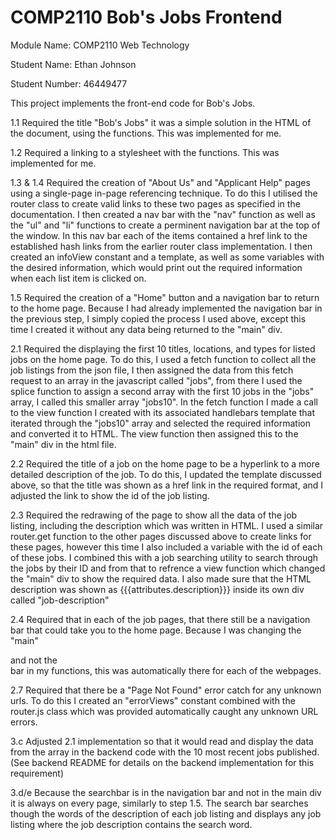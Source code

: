 # COMP2110 Bob's Jobs Frontend

Module Name: COMP2110 Web Technology

Student Name: Ethan Johnson

Student Number: 46449477


This project implements the front-end code for Bob's Jobs.


1.1 Required the title "Bob's Jobs" it was a simple solution in the HTML of the document, using the <title></title> functions. This was implemented for me.

1.2 Required a linking to a stylesheet with the <link> functions. This was implemented for me.

1.3 & 1.4 Required the creation of "About Us" and "Applicant Help" pages using a single-page in-page referencing technique. To do this I utilised the router class to create valid links to these two pages as specified in the documentation. I then created a nav bar with the "nav" function as well as the "ul" and "li" functions to create a perminent navigation bar at the top of the window. In this nav bar each of the items contained a href link to the established hash links from the earlier router class implementation. I then created an infoView constant and a template, as well as some variables with the desired information, which would print out the required information when each list item is clicked on.

1.5 Required the creation of a "Home" button and a navigation bar to return to the home page. Because I had already implemented the navigation bar in the previous step, I simply copied the process I used above, except this time I created it without any data being returned to the "main" div.

2.1 Required the displaying the first 10 titles, locations, and types for listed jobs on the home page. To do this, I used a fetch function to collect all the job listings from the json file, I then assigned the data from this fetch request to an array in the javascript called "jobs", from there I used the splice function to assign a second array with the first 10 jobs in the "jobs" array, I called this smaller array "jobs10". In the fetch function I made a call to the view function I created with its associated handlebars template that iterated through the "jobs10" array and selected the required information and converted it to HTML. The view function then assigned this to the "main" div in the html file.

2.2 Required the title of a job on the home page to be a hyperlink to a more detailed description of the job. To do this, I updated the template discussed above, so that the title was shown as a href link in the required format, and I adjusted the link to show the id of the job listing. 

2.3 Required the redrawing of the page to show all the data of the job listing, including the description which was written in HTML. I used a similar router.get function to the other pages discussed above to create links for these pages, however this time I also included a variable with the id of each of these jobs. I combined this with a job searching utility to search through the jobs by their ID and from that to refrence a view function which changed the "main" div to show the required data. I also made sure that the HTML description was shown as {{{attributes.description}}} inside its own div called "job-description"

2.4 Required that in each of the job pages, that there still be a navigation bar that could take you to the home page. Because I was changing the "main" <div> and not the <nav> bar in my functions, this was automatically there for each of the webpages.

2.7 Required that there be a "Page Not Found" error catch for any unknown urls. To do this I created an "errorViews" constant combined with the router.js class which was provided automatically caught any unknown URL errors.

3.c Adjusted 2.1 implementation so that it would read and display the data from the array in the backend code with the 10 most recent jobs published. (See backend README for details on the backend implementation for this requirement)

3.d/e Because the searchbar is in the navigation bar and not in the main div it is always on every page, similarly to step 1.5. The search bar searches though the words of the description of each job listing and displays any job listing where the job description contains the search word.
